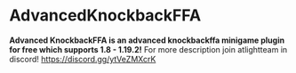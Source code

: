 # AdvancedKnockbackFFA
**Advanced KnockbackFFA is an advanced knockbackffa minigame plugin for free which supports 1.8 - 1.19.2!**
For more description join atlightteam in discord!
https://discord.gg/ytVeZMXcrK
